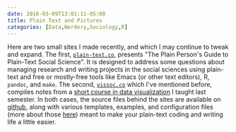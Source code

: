 ```yaml
---
date: 2016-03-09T13:01:11-05:00
title: Plain Text and Pictures
categories: [Data,Nerdery,Sociology,R]
---
```


Here are two small sites I made recently, and which I may continue to tweak and expand. The first, [`plain-text.co`](http://plain-text.co), presents "The Plain Person's Guide to Plain-Text Social Science". It is designed to address some questions about managing research and writing projects in the social sciences using plain-text and free or mostly-free tools like Emacs (or other text editors), R, `pandoc`, and `make`. The second, [`vissoc.co`](http://vissoc.co) which I've mentioned before, compiles notes from a [short course in data visualization](http://vissoc.co) I taught last semester. In both cases, the source files behind the sites are available on [github](http://github.com/kjhealy), along with various templates, examples, and configuration files (more about those [here](http://kieranhealy.org/resources)) meant to make your plain-text coding and writing life a little easier. 
